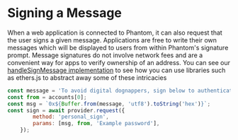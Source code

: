 # Signing a Message

When a web application is connected to Phantom, it can also request that the user signs a given message. Applications are free to write their own messages which will be displayed to users from within Phantom's signature prompt. Message signatures do not involve network fees and are a convenient way for apps to verify ownership of an address. You can see our[ handleSignMessage implementation](https://github.com/phantom-labs/eth\_sandbox/blob/main/src/App.tsx#L193-L211) to see how you can use libraries such as ethers.js to abstract away some of these intricacies&#x20;



```javascript
const message = 'To avoid digital dognappers, sign below to authenticate with CryptoCorgis.';
const from = accounts[0];
const msg = `0x${Buffer.from(message, 'utf8').toString('hex')}`;
const sign = await provider.request({
        method: 'personal_sign',
        params: [msg, from, 'Example password'],
    });
```
